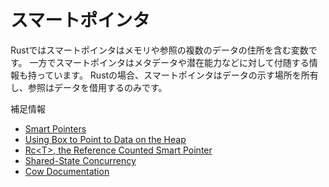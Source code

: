 # スマートポインタ

Rustではスマートポインタはメモリや参照の複数のデータの住所を含む変数です。
一方でスマートポインタはメタデータや潜在能力などに対して付随する情報も持っています。
Rustの場合、スマートポインタはデータの示す場所を所有し、参照はデータを借用するのみです。


補足情報

- [Smart Pointers](https://doc.rust-jp.rs/book-ja/ch15-00-smart-pointers.html)
- [Using Box to Point to Data on the Heap](https://doc.rust-jp.rs/book-ja/ch15-01-box.html)
- [Rc\<T\>, the Reference Counted Smart Pointer](https://doc.rust-jp.rs/book-ja/ch15-04-rc.html)
- [Shared-State Concurrency](https://doc.rust-jp.rs/book-ja/ch16-03-shared-state.html)
- [Cow Documentation](https://doc.rust-lang.org/std/borrow/enum.Cow.html)
